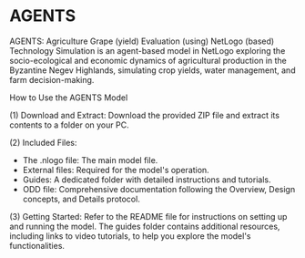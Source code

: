# AGENTS
AGENTS: Agriculture Grape (yield) Evaluation (using) NetLogo (based) Technology Simulation is an agent-based model in NetLogo exploring the socio-ecological and economic dynamics of agricultural production in the Byzantine Negev Highlands, simulating crop yields, water management, and farm decision-making.

How to Use the AGENTS Model

(1) Download and Extract:
Download the provided ZIP file and extract its contents to a folder on your PC.

(2) Included Files:
- The .nlogo file: The main model file.
- External files: Required for the model's operation.
- Guides: A dedicated folder with detailed instructions and tutorials.
- ODD file: Comprehensive documentation following the Overview, Design concepts, and Details protocol.

(3) Getting Started:
Refer to the README file for instructions on setting up and running the model. The guides folder contains additional resources, including links to video tutorials, to help you explore the model's functionalities.
